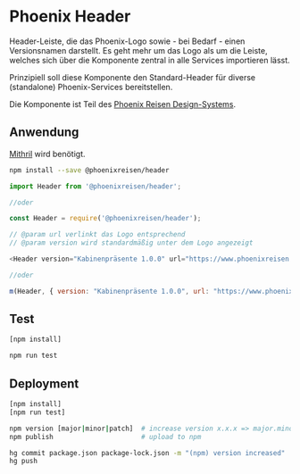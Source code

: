 # Phoenix Header

Header-Leiste, die das Phoenix-Logo sowie - bei Bedarf - einen Versionsnamen darstellt. Es geht mehr um das Logo als um die Leiste, welches sich über die Komponente zentral in alle Services importieren lässt.

Prinzipiell soll diese Komponente den Standard-Header für diverse (standalone) Phoenix-Services bereitstellen.

Die Komponente ist Teil des [Phoenix Reisen Design-Systems](https://design-system.phoenixreisen.net).

## Anwendung

[Mithril](https://mithril.js.org/) wird benötigt.

```bash
npm install --save @phoenixreisen/header
```

```js
import Header from '@phoenixreisen/header';

//oder

const Header = require('@phoenixreisen/header');
```

```js
// @param url verlinkt das Logo entsprechend
// @param version wird standardmäßig unter dem Logo angezeigt

<Header version="Kabinenpräsente 1.0.0" url="https://www.phoenixreisen.com" />

//oder

m(Header, { version: "Kabinenpräsente 1.0.0", url: "https://www.phoenixreisen.com" });
```

## Test

```bash
[npm install]

npm run test
```

## Deployment

```bash
[npm install]
[npm run test]

npm version [major|minor|patch]  # increase version x.x.x => major.minor.patch
npm publish                      # upload to npm

hg commit package.json package-lock.json -m "(npm) version increased"
hg push
```